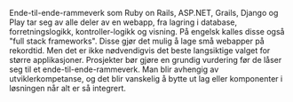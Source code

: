 Ende-til-ende-rammeverk som Ruby on Rails, ASP.NET, Grails, Django og Play tar seg av alle deler av en webapp, fra lagring i database, forretningslogikk, kontroller-logikk og visning. På engelsk kalles disse også "full stack frameworks". Disse gjør det mulig å lage små webapper på rekordtid. Men det er ikke nødvendigvis det beste langsiktige valget for større applikasjoner. Prosjekter bør gjøre en grundig vurdering før de låser seg til et ende-til-ende-rammeverk. Man blir avhengig av utviklerkompetanse, og det blir vanskelig å bytte ut lag eller komponenter i løsningen når alt er så integrert.